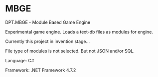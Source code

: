 # MBGE
DPT.MBGE - Module Based Game Engine 

Experimental game engine. Loads a text-db files as modules for engine. 

Currently this project in invention stage... 

File type of modules is not selected. But not JSON and/or SQL. 



Language: C# 

Framework: .NET Framework 4.7.2 
